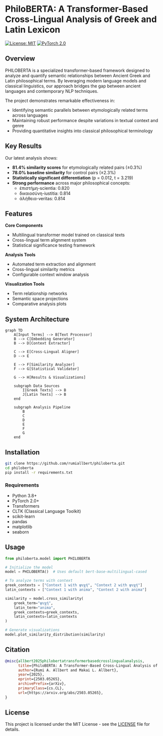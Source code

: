 # PhiloBERTA: A Transformer-Based Cross-Lingual Analysis of Greek and Latin Lexicon

[![License: MIT](https://img.shields.io/badge/License-MIT-yellow.svg)](https://opensource.org/licenses/MIT)
[![PyTorch 2.0](https://img.shields.io/badge/PyTorch-2.0-%23EE4C2C.svg)](https://pytorch.org/)

## Overview

PHILOBERTA is a specialized transformer-based framework designed to analyze and quantify semantic relationships between Ancient Greek and Latin philosophical terms. By leveraging modern language models and classical linguistics, our approach bridges the gap between ancient languages and contemporary NLP techniques.

The project demonstrates remarkable effectiveness in:
- Identifying semantic parallels between etymologically related terms across languages
- Maintaining robust performance despite variations in textual context and genre
- Providing quantitative insights into classical philosophical terminology

## Key Results

Our latest analysis shows:
- **81.4% similarity scores** for etymologically related pairs (±0.3%)
- **78.0% baseline similarity** for control pairs (±2.3%)
- **Statistically significant differentiation** (p = 0.012, t = 3.219)
- **Strong performance** across major philosophical concepts:
  - ἐπιστήμη-scientia: 0.820
  - δικαιοσύνη-iustitia: 0.814
  - ἀλήθεια-veritas: 0.814

## Features

**Core Components**
- Multilingual transformer model trained on classical texts
- Cross-lingual term alignment system
- Statistical significance testing framework

**Analysis Tools**
- Automated term extraction and alignment
- Cross-lingual similarity metrics
- Configurable context window analysis

**Visualization Tools**
- Term relationship networks
- Semantic space projections
- Comparative analysis plots

## System Architecture

```mermaid
graph TD
    A[Input Terms] --> B[Text Processor]
    B --> C[Embedding Generator]
    B --> D[Context Extractor]
    
    C --> E[Cross-Lingual Aligner]
    D --> E
    
    E --> F[Similarity Analyzer]
    F --> G[Statistical Validator]
    
    G --> H[Results & Visualizations]
    
    subgraph Data Sources
        I[Greek Texts] --> B
        J[Latin Texts] --> B
    end
    
    subgraph Analysis Pipeline
        B
        C
        D
        E
        F
        G
    end
```

## Installation

```bash
git clone https://github.com/rumiallbert/philoberta.git
cd philoberta
pip install -r requirements.txt
```

### Requirements
- Python 3.8+
- PyTorch 2.0+
- Transformers
- CLTK (Classical Language Toolkit)
- scikit-learn
- pandas
- matplotlib
- seaborn

## Usage

```python
from philoberta.model import PHILOBERTA

# Initialize the model
model = PHILOBERTA()  # Uses default bert-base-multilingual-cased

# To analyze terms with context
greek_contexts = ["Context 1 with ψυχή", "Context 2 with ψυχή"]
latin_contexts = ["Context 1 with anima", "Context 2 with anima"]

similarity = model.cross_similarity(
    greek_term="ψυχή",
    latin_term="anima",
    greek_contexts=greek_contexts,
    latin_contexts=latin_contexts
)

# Generate visualizations
model.plot_similarity_distribution(similarity)
```

## Citation

```bibtex
@misc{allbert2025philobertatransformerbasedcrosslingualanalysis,
      title={PhiloBERTA: A Transformer-Based Cross-Lingual Analysis of Greek and Latin Lexicons}, 
      author={Rumi A. Allbert and Makai L. Allbert},
      year={2025},
      eprint={2503.05265},
      archivePrefix={arXiv},
      primaryClass={cs.CL},
      url={https://arxiv.org/abs/2503.05265}, 
}
```

## License

This project is licensed under the MIT License - see the [LICENSE](LICENSE) file for details.
